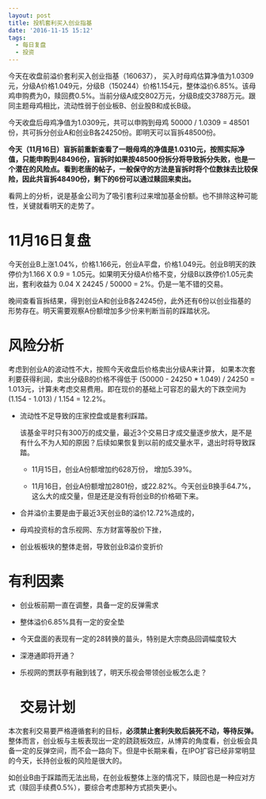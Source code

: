 ```yaml
---
layout: post
title: 投机套利买入创业指基
date: '2016-11-15 15:12'
tags:
  - 每日复盘
  - 投资
---
```


今天在收盘前溢价套利买入创业指基（160637）， 买入时母鸡估算净值为1.0309元，分级A价格1.049元，分级B（150244）价格1.154元，整体溢价6.85%。该母鸡申购费为0，赎回费0.5%。当前分级A成交802万元，分级B成交3788万元。跟同主题母鸡相比，流动性弱于创业板B、创业股B和成长B级。

今天收盘后母鸡净值为1.0309元，共可以申购到母鸡 50000 / 1.0309 = 48501份，共可拆分创业A和创业B各24250份。即明天可以盲拆48500份。

**今天（11月16日）盲拆前重新查看了一眼母鸡的净值是1.0310元，按照实际净值，只能申购到48496份，盲拆时如果按48500份拆分将导致拆分失败，也是一个潜在的风险点。看到老唐的帖子，一般保守的方法是盲拆时将个位数抹去比较保险，因此共盲拆48490份，剩下的6份可以通过赎回来卖出。**

看网上的分析，说是基金公司为了吸引套利过来增加基金份额。也不排除这种可能性，关键就看明天的走势了。

# 11月16日复盘

今天创业B上涨1.04%，价格1.166元，创业A平盘，价格1.049元。创业B明天的跌停价为1.166 X 0.9 = 1.05元。如果明天分级A价格不变，分级B以跌停价1.05元卖出，套利收益为 0.04 X 24245 / 50000 = 2%。仍是一笔不错的交易。

晚间查看盲拆结果，得到创业A和创业B各24245份，此外还有6份以创业指基的形势存在。明天需要观察A份额增加多少份来判断当前的踩踏状况。

# 风险分析

考虑到创业A的波动性不大，按照今天收盘后价格卖出分级A来计算， 如果本次套利要获得利润，卖出分级B的价格不得低于 (50000 - 24250 * 1.049) / 24250 = 1.013元，计算未考虑交易费用。即在现价的基础上可容忍的最大的下跌空间为(1.154 - 1.013) / 1.154 = 12.2%。

- 流动性不足导致的庄家控盘或是套利踩踏。

  该基金平时只有300万的成交量，最近3个交易日才成交量逐步放大，是不是有什么不为人知的原因？后续如果恢复到以前的成交量水平，退出时将导致踩踏。

  - 11月15日，创业A份额增加约628万份， 增加5.39%。

  - 11月16日，创业A份额增加2801份，或22.82%。今天创业B换手64.7%，这么大的成交量，但是还是没有将创业B的价格砸下来。

- 合并溢价主要是由于最近3天创业B的溢价12.72%造成的，

- 母鸡投资标的含乐视网、东方财富等股价下挫，

- 创业板板块的整体走弱，导致创业B溢价变折价

# 有利因素

- 创业板前期一直在调整，具备一定的反弹需求

- 整体溢价6.85%具有一定的安全垫

- 今天盘面的表现有一定的28转换的苗头，特别是大宗商品回调幅度较大

- 深港通即将开通？

- 乐视网的贾跃亭有融到钱了，明天乐视会带领创业板怎么走？

  # 交易计划

本次套利交易要严格遵循套利的目标，**必须禁止套利失败后装死不动，等待反弹。** 整体而言，创业板与主板表现出一定的跷跷板效应，从博弈的角度看，创业板会具备一定的反弹空间，而不会一路向下。但是中长期来看，在IPO扩容已经非常明显的今天，长持创业板的风险是很大的。

如创业B由于踩踏而无法出局，在创业板整体上涨的情况下，赎回也是一种应对方式（赎回手续费0.5%），要综合考虑那种方式损失更小。
